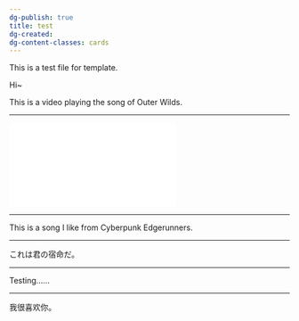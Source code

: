 ```yaml
---
dg-publish: true
title: test
dg-created: 
dg-content-classes: cards
---
```

This is a test file for template.

Hi~

This is a video playing the song of Outer Wilds.

---

<iframe src="//player.bilibili.com/player.html?aid=805938654&bvid=BV1X34y1U7mN&cid=420719295&p=1" scrolling="no" border="0" frameborder="no" marginwidth="0" marginheight="0" framespacing="0" allowfullscreen="true"> </iframe>


---

This is a song I like from Cyberpunk Edgerunners.

<inframe frameborder="no" border="0" marginwidth="0" marginheight="0" width=330 height=86 src="//music.163.com/outchain/player?type=2&id=1990743306&auto=1&height=66" allow="autoplay"></inframe>


---

これは君の宿命だ。

---

Testing......

---


我很喜欢你。